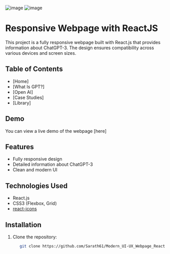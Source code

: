 ![image](https://github.com/user-attachments/assets/cd985b74-2b2a-4c4c-b58a-81e1fc1d71aa)
![image](https://github.com/user-attachments/assets/ea80670d-9070-48c1-bcb0-3b258dc7fd84)

# Responsive Webpage with ReactJS

This project is a fully responsive webpage built with React.js that provides information about ChatGPT-3. The design ensures compatibility across various devices and screen sizes.

## Table of Contents

- [Home]
- [What Is GPT?]
- [Open AI]
- [Case Studies]
- [Library]

## Demo

You can view a live demo of the webpage [here]

## Features

- Fully responsive design
- Detailed information about ChatGPT-3
- Clean and modern UI

## Technologies Used

- React.js
- CSS3 (Flexbox, Grid)
- [react-icons](https://github.com/react-icons/react-icons)

## Installation

1. Clone the repository:
   ```bash
      git clone https://github.com/Sarath61/Modern_UI-UX_Webpage_React-JS.git
   ```
